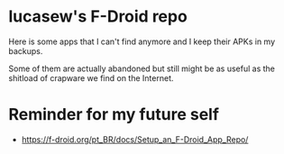 # lucasew's F-Droid repo

Here is some apps that I can't find anymore and I keep their APKs in my backups.

Some of them are actually abandoned but still might be as useful as the shitload of crapware we find on the Internet.

# Reminder for my future self

- https://f-droid.org/pt_BR/docs/Setup_an_F-Droid_App_Repo/
